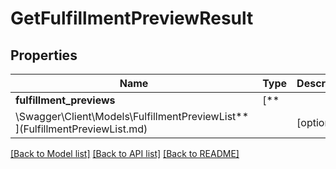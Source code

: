 # GetFulfillmentPreviewResult

## Properties

Name | Type | Description | Notes
------------ | ------------- | ------------- | -------------
**fulfillment_previews** | [**
\Swagger\Client\Models\FulfillmentPreviewList**](FulfillmentPreviewList.md) |  | [optional]

[[Back to Model list]](../../README.md#documentation-for-models) [[Back to API list]](../../README.md#documentation-for-api-endpoints) [[Back to README]](../../README.md)

